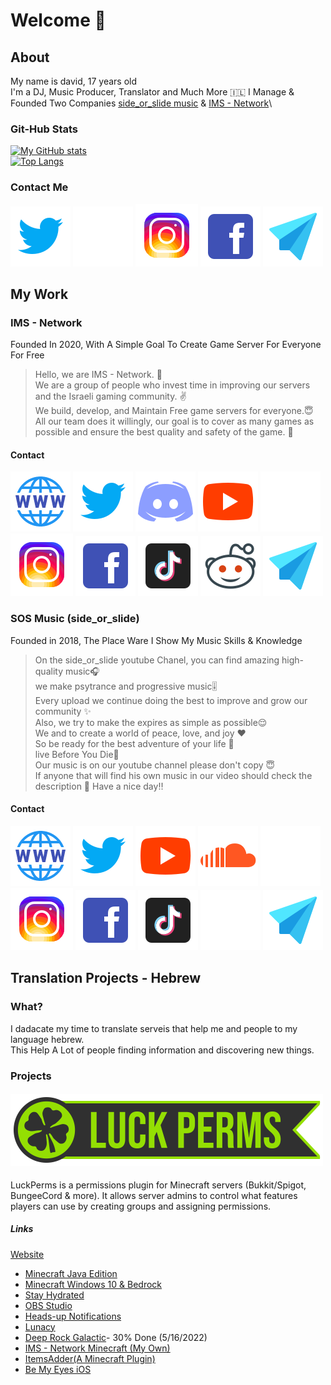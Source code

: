 # Welcome 👋
## About
My name is david, 17 years old\
I'm a DJ, Music Producer, Translator and Much More 🇮🇱
I Manage & Founded Two Companies [side_or_slide music](https://www.youtube.com/c/sideorslideMusic) & [IMS - Network](https://israelmincraftml.wixsite.com/ims-network)\
### Git-Hub Stats
[![My GitHub stats](https://github-readme-stats.vercel.app/api?username=thefourcraft&show_icons=true&theme=dark)](https://github.com/anuraghazra/github-readme-stats)\
[![Top Langs](https://github-readme-stats.vercel.app/api/top-langs/?username=thefourcraft&theme=dark&langs_count=8)](https://github.com/anuraghazra/github-readme-stats)
### Contact Me
[![Twitter-logo](photos/Twitter-icon.svg)](https://twitter.com/thefourcraft)
[![GitHub-logo](photos/Github-icon.svg)](https://github.com/thefourcraft)
[![Instagram-logo](photos/Instagram-icon.svg)](https://www.instagram.com/david_furman/)
[![Facebook-logo](photos/Facebook-icon.svg)](https://www.facebook.com/david2004furman)
[![Email-logo](photos/Email-icon.svg)](mailto:coo@ims-network.net?subject=[GitHub])
## My Work
### IMS - Network
Founded In 2020, With A Simple Goal To Create Game Server For Everyone For Free
> Hello, we are IMS - Network. 👋\
We are a group of people who invest time in improving our servers and the Israeli gaming community. ✌️\
We build, develop, and Maintain
Free game servers for everyone.😇\
All our team does it willingly, our goal is to cover as many games as possible and ensure the best quality and safety of the game. 🤩
#### Contact
[![Website-logo](photos/Website-icon.svg)](https://israelmincraftml.wixsite.com/ims-network)
[![Twitter-logo](photos/Twitter-icon.svg)](https://twitter.com/network_ims)
[![Discord-logo](photos/Discord-icon.svg)](https://discord.ims-network.net)
[![YouTube-logo](photos/Play-icon.svg)](https://www.youtube.com/channel/UC2k502VERIriL01UtnpE_wQ)
[![GitHub-logo](photos/Github-icon.svg)](https://github.com/IMS-Network)
[![Instagram-logo](photos/Instagram-icon.svg)](https://www.instagram.com/ims__network/)
[![Facebook-logo](photos/Facebook-icon.svg)](https://www.facebook.com/IMSNetworkOfficial)
[![TikTok-logo](photos/Tiktok-icon.svg)](https://www.tiktok.com/@ims_network)
[![Reddit-logo](photos/Reddit-icon.svg)](https://www.reddit.com/r/IMS_Network/)
[![Email-logo](photos/Email-icon.svg)](mailto:support@ims-network.net?subject=[GitHub])
### SOS Music (side_or_slide)
Founded in 2018, The Place Ware I Show My Music Skills & Knowledge
> On the side_or_slide youtube Chanel, you can find amazing high-quality music🎧\
we make psytrance and progressive music🎚️\
Every upload we continue doing the best to improve and grow our community ✨\
Also, we try to make the expires as simple as possible😌\
We and to create a world of peace, love, and joy ❤️\
So be ready for the best adventure of your life 🤩\
live Before You Die🥂\
Our music is on our youtube channel please don't copy 😇\
If anyone that will find his own music in our video should check the description 🧐
Have a nice day‼️
#### Contact
[![Website-logo](photos/Website-icon.svg)](https://yousideorslide7715.wixsite.com/website)
[![Twitter-logo](photos/Twitter-icon.svg)](https://twitter.com/or_slide)
[![YouTube-logo](photos/Play-icon.svg)](https://www.youtube.com/channel/UCEGkCJFSotCr4F4sMmshHsA)
[![Soundcloud-logo](photos/Soundcloud-icon.svg)](https://soundcloud.com/side_or-slide)
[![Mixcloud-logo](photos/Mixcloud-icon.svg)](https://www.mixcloud.com/side_or_slide/)
[![Instagram-logo](photos/Instagram-icon.svg)](https://www.instagram.com/side_or_slide/)
[![Facebook-logo](photos/Facebook-icon.svg)](https://www.facebook.com/sideorslide)
[![TikTok-logo](photos/Tiktok-icon.svg)](https://www.tiktok.com/@side_or_slide)
[![Fandom-logo](photos/Fandom-icon.svg)](https://trance.fandom.com/wiki/Side_or_slide)
[![Email-logo](photos/Email-icon.svg)](mailto:you.side.or.slide.7715@gmail.com?subject=[GitHub])
## Translation Projects - Hebrew
### What?
I dadacate my time to translate serveis that help me and people to my language hebrew.\
This Help A Lot of people finding information and discovering new things.
### Projects
#### ![Lackperms-logo](photos/LackPerms.svg)
LuckPerms is a permissions plugin for Minecraft servers (Bukkit/Spigot, BungeeCord & more). It allows server admins to control what features players can use by creating groups and assigning permissions.
##### Links
[Website](https://luckperms.net/)
* [Minecraft Java Edition](https://www.minecraft.net/en-us/store/minecraft-java-edition)
* [Minecraft Windows 10 & Bedrock](https://www.minecraft.net/en-us/store/minecraft-windows10)
* [Stay Hydrated](https://www.gndzkrkc.com/stayhydrated/)
* [OBS Studio](https://obsproject.com/)
* [Heads-up Notifications](http://simen.codes/app/android-5-headsup-notifications/)
* [Lunacy](https://icons8.com/lunacy)
* [Deep Rock Galactic](https://store.steampowered.com/app/548430/Deep_Rock_Galactic/)- 30% Done (5/16/2022)
* [IMS - Network Minecraft (My Own)](https://israelmincraftml.wixsite.com/ims-network)
* [ItemsAdder(A Minecraft Plugin)](https://spigot.devs.beer/itemsadder/)
* [Be My Eyes iOS](https://www.bemyeyes.com/)
